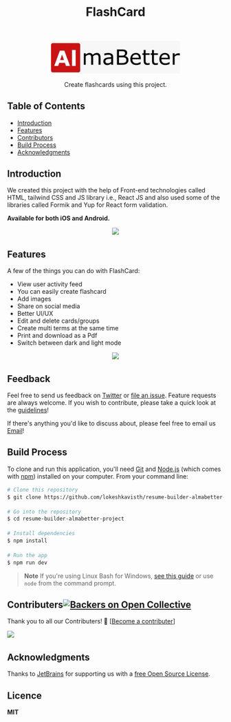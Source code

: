 <h1 align="center"> FlashCard </h1> <br>
<p align="center">
  <a href="https://gitpoint.co/">
    <img alt="FlashCard" title="FlashCard" src="./src/assets/almaImage.jpg" width="300">
  </a>
</p>

<p align="center">
  Create flashcards using this project.
</p>

## Table of Contents

- [Introduction](#introduction)
- [Features](#features)
- [Contributors](#contributors)
- [Build Process](#build-process)
- [Acknowledgments](#acknowledgments)

<!-- END doctoc generated TOC please keep comment here to allow auto update -->

## Introduction


We created this project with the help of Front-end technologies called HTML, tailwind CSS and JS library i.e., React JS and also used some of the libraries called Formik and Yup for React form validation.

**Available for both iOS and Android.**

<p align="center">
  <img src = "http://i.imgur.com/HowF6aM.png" width=350>
</p>

## Features

A few of the things you can do with FlashCard:

* View user activity feed
* You can easily create flashcard
* Add images
* Share on social media
* Better UI/UX
* Edit and delete cards/groups
* Create multi terms at the same time
* Print and download as a Pdf
* Switch between dark and light mode

<p align="center">
  <img src = "http://i.imgur.com/IkSnFRL.png" width=700>
</p>



## Feedback

Feel free to send us feedback on [Twitter](https://twitter.com/gitpointapp) or [file an issue](https://github.com/gitpoint/git-point/issues/new). Feature requests are always welcome. If you wish to contribute, please take a quick look at the [guidelines](./CONTRIBUTING.md)!

If there's anything you'd like to discuss about, please feel free to email us [Email](https://gitter.im/git-point)!





## Build Process

To clone and run this application, you'll need [Git](https://git-scm.com) and [Node.js](https://nodejs.org/en/download/) (which comes with [npm](http://npmjs.com)) installed on your computer. From your command line:

```bash
# Clone this repository
$ git clone https://github.com/lokeshkavisth/resume-builder-almabetter-project.git

# Go into the repository
$ cd resume-builder-almabetter-project

# Install dependencies
$ npm install

# Run the app
$ npm run dev
```

> **Note**
> If you're using Linux Bash for Windows, [see this guide](https://www.howtogeek.com/261575/how-to-run-graphical-linux-desktop-applications-from-windows-10s-bash-shell/) or use `node` from the command prompt.
 
## Contributers[![Backers on Open Collective](https://opencollective.com/git-point/backers/badge.svg)](#teams)

Thank you to all our Contributers! 🙏 [[Become a contributer](https://opencollective.com/git-point#backer)]

<a href="https://opencollective.com/git-point#backers" target="_blank"><img src="https://opencollective.com/git-point/backers.svg?width=890"></a>


## Acknowledgments

Thanks to [JetBrains](https://www.jetbrains.com) for supporting us with a [free Open Source License](https://www.jetbrains.com/buy/opensource).

## Licence

**MIT**
